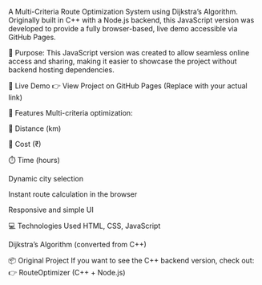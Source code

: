 A Multi-Criteria Route Optimization System using Dijkstra’s Algorithm.
Originally built in C++ with a Node.js backend, this JavaScript version was developed to provide a fully browser-based, live demo accessible via GitHub Pages.

🎯 Purpose:
This JavaScript version was created to allow seamless online access and sharing, making it easier to showcase the project without backend hosting dependencies.

🚀 Live Demo
👉 View Project on GitHub Pages
(Replace with your actual link)

🔧 Features
Multi-criteria optimization:

📏 Distance (km)

💸 Cost (₹)

⏱️ Time (hours)

Dynamic city selection

Instant route calculation in the browser

Responsive and simple UI

💻 Technologies Used
HTML, CSS, JavaScript

Dijkstra’s Algorithm (converted from C++)

📦 Original Project
If you want to see the C++ backend version, check out:
👉 RouteOptimizer (C++ + Node.js)

